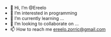 - 👋 Hi, I’m @Ereelo
- 👀 I’m interested in programming 
- 🌱 I’m currently learning ...
- 💞️ I’m looking to collaborate on ...
- 📫 How to reach me ereelo.zorric@gmail.com 

<!---
Ereelo/Ereelo is a ✨ special ✨ repository because its `README.md` (this file) appears on your GitHub profile.
You can click the Preview link to take a look at your changes.
--->
